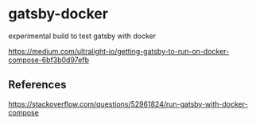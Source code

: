 # gatsby-docker

experimental build to test gatsby with docker

https://medium.com/ultralight-io/getting-gatsby-to-run-on-docker-compose-6bf3b0d97efb

## References

https://stackoverflow.com/questions/52961824/run-gatsby-with-docker-compose
